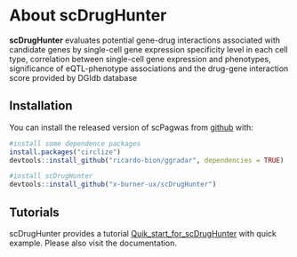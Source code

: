 
<!-- README.md is generated from README.Rmd. Please edit that file -->

# About scDrugHunter

<!-- badges: start -->
<!-- badges: end -->

**scDrugHunter** evaluates potential gene-drug interactions associated
with candidate genes by single-cell gene expression specificity level in
each cell type, correlation between single-cell gene expression and
phenotypes, significance of eQTL-phenotype associations and the
drug-gene interaction score provided by DGIdb database

## Installation

You can install the released version of scPagwas from
[github](https://github.com/x-burner-ux/scDrugHunter) with:

``` r
#install some dependence packages
install.packages("circlize")
devtools::install_github("ricardo-bion/ggradar", dependencies = TRUE)

#install scDrugHunter
devtools::install_github("x-burner-ux/scDrugHunter")
```

## Tutorials

scDrugHunter provides a tutorial
[Quik\_start\_for\_scDrugHunter](https://github.com/x-burner-ux/x-burner-ux.github.io/blob/main/scDrugHunter/article/Quik_start_for_scDrugHunter.html)
with quick example. Please also visit the documentation.
